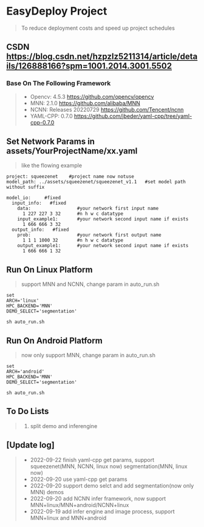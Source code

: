 # EasyDeploy Project
> To reduce deployment costs and speed up project schedules
## CSDN https://blog.csdn.net/hzpzlz5211314/article/details/126888166?spm=1001.2014.3001.5502

### Base On The Following Framework
>+ Opencv: 4.5.3 https://github.com/opencv/opencv 
>+ MNN: 2.1.0 https://github.com/alibaba/MNN      
>+ NCNN: Releases 20220729 https://github.com/Tencent/ncnn
>+ YAML-CPP: 0.7.0 https://github.com/jbeder/yaml-cpp/tree/yaml-cpp-0.7.0

## Set Network Params in assets/YourProjectName/xx.yaml 
> like the flowing example
```
project: squeezenet    #project name now notuse
model_path: ../assets/squeezenet/squeezenet_v1.1   #set model path without suffix

model_io:     #fixed
  input_info:   #fixed
    data:                 #your network first input name
      1 227 227 3 32      #n h w c datatype
    input_example1:       #your network second input name if exists
      1 666 666 3 32
  output_info:   #fixed   
    prob:                 #your network first output name
      1 1 1 1000 32       #n h w c datatype
    output_example1:      #your network second input name if exists
      1 666 666 1 32
```

## Run On Linux Platform
> support MNN and NCNN, change param in auto_run.sh
```
set 
ARCH='linux'
HPC_BACKEND='MNN'
DEMO_SELECT='segmentation'

sh auto_run.sh
```

## Run On Android Platform
> now only support MNN, change param in auto_run.sh
```
set 
ARCH='android'
HPC_BACKEND='MNN'
DEMO_SELECT='segmentation'  

sh auto_run.sh
```

## To Do Lists
>1. split demo and inferengine

## [Update log]

>+ 2022-09-22 finish yaml-cpp get params, support squeezenet(MNN, NCNN, linux now) segmentation(MNN, linux now)
>+ 2022-09-20 use yaml-cpp get params
>+ 2022-09-20 support demo selct and add segmentation(now only MNN) demos
>+ 2022-09-20 add NCNN infer framework, now support MNN+linux/MNN+android/NCNN+linux
>+ 2022-09-19 add infer engine and image process, support MNN+linux and MNN+android

